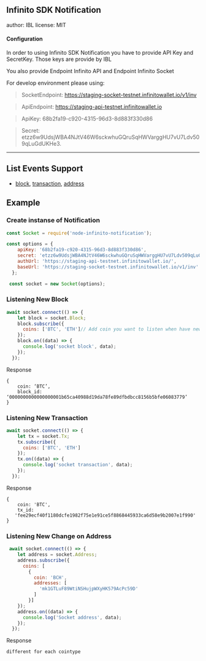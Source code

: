 ## Infinito SDK Notification
author: IBL
license: MIT

#### Configuration


In order to using Infinito SDK Notification you have to provide API Key and SecretKey. Those keys are provide by IBL

You also provide Endpoint Infinito API and Endpoint Infinito Socket 

For develop environment please using:
> SocketEndpoint: https://staging-socket-testnet.infinitowallet.io/v1/inv

> ApiEndpoint: https://staging-api-testnet.infinitowallet.io

> ApiKey: 68b2fa19-c920-4315-96d3-8d883f330d86

> Secret: etzz6w9UdsjWBA4NJtV46W6sckwhuGQruSqHWVarggHU7vU7Ldv509qLuGdUKHe3.


---


## List Events Support
* [block](#Listening-New-Block), [transaction](#Listening-New-Transaction), [address](#Listening-New-Change-on-Adress)

## Example
### Create instanse of Notification
``` javascript
const Socket = require('node-infinito-notification');

const options = {
    apiKey: '68b2fa19-c920-4315-96d3-8d883f330d86',
    secret: 'etzz6w9UdsjWBA4NJtV46W6sckwhuGQruSqHWVarggHU7vU7Ldv509qLuGdUKHe3',
    authUrl: 'https://staging-api-testnet.infinitowallet.io/',
    baseUrl: 'https://staging-socket-testnet.infinitowallet.io/v1/inv'
  };

 const socket = new Socket(options);
```

### Listening New Block
```javascript
await socket.connect(() => {
    let block = socket.Block; 
    block.subscribe({
      coins: ['BTC', 'ETH']// Add coin you want to listen when have new block
    });
    block.on((data) => {
      console.log('socket block', data);
    });
  });
```

Response
```
{
    coin: ‘BTC’,
    block_id: ‘0000000000000000001b65ca40988d19da78fe89dfbdbcc8156b5bfe06083779’
}

```

### Listening New Transaction
```javascript
await socket.connect(() => { 
    let tx = socket.Tx; 
    tx.subscribe({
      coins: ['BTC', 'ETH']
    });
    tx.on((data) => {
      console.log('socket transaction', data);
    }); 
  });
```

Response
```
{ 
    coin: 'BTC',
    tx_id:
   'fee29ecf40f1180dcfe1982f75e1e91ce5f8868445933ca6d58e9b2007e1f990' 
}
```

### Listening New Change on Address
```javascript
 await socket.connect(() => { 
    let address = socket.Address; 
    address.subscribe({
      coins: [
        {
          coin: 'BCH',
          addresses: [
            'mk1GTLuF89WtiNSHujpWXyHK579AcPc59D'
          ]
        }]
    });
    address.on((data) => {
      console.log('Socket address', data);
    });
  });
```
Response
```
different for each cointype 
```
